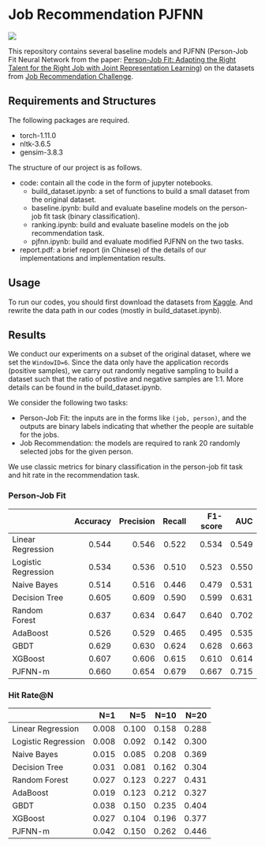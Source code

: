 # Job Recommendation PJFNN


<div align="left">
  <img src="https://visitor-badge.laobi.icu/badge?page_id=Doslim.Job-Recommendation-PJFNN&"  />
</div>

 This repository contains several baseline models and PJFNN (Person-Job Fit Neural Network from the paper: [Person-Job Fit: Adapting the Right Talent for the Right Job with Joint Representation Learning](https://dl.acm.org/doi/abs/10.1145/3234465)) on the datasets from [Job Recommendation Challenge](https://www.kaggle.com/c/job-recommendation).


## Requirements and Structures
The following packages are required.
- torch-1.11.0
- nltk-3.6.5
- gensim-3.8.3

The structure of our project is as follows.
- code: contain all the code in the form of jupyter notebooks.
    -  build\_dataset.ipynb: a set of functions to build a small dataset from the original dataset.
    -  baseline.ipynb: build and evaluate baseline models on the person-job fit task (binary classification).
    -  ranking.ipynb: build and evaluate baseline models on the job recommendation task.
    -  pjfnn.ipynb: build and evaluate modified PJFNN on the two tasks.
- report.pdf: a brief report (in Chinese) of the details of our implementations and implementation results.

## Usage
To run our codes, you should first download the datasets from [Kaggle](https://www.kaggle.com/c/job-recommendation). And rewrite the data path in our codes (mostly in build\_dataset.ipynb).

## Results

We conduct our experiments on a subset of the original dataset, where we set the ```WindowID=6```. Since the data only have the application records (positive samples), we carry out randomly negative sampling to build a dataset such that the ratio of postive and negative samples are 1:1. More details can be found in the build\_dataset.ipynb.

We consider the following two tasks:
- Person-Job Fit: the inputs are in the forms like ```(job, person)```, and the outputs are binary labels indicating that whether the people are suitable for the jobs.
- Job Recommendation: the models are required to rank 20 randomly selected jobs for the given person.

We use classic metrics for binary classification in the person-job fit task and hit rate in the recommendation task.

### Person-Job Fit
|      | Accuracy | Precision | Recall | F1-score | AUC |
| :---- | ----: | ----: | ----: | ----: | ----: |
| Linear Regression | 0.544 |	0.546 | 0.522 | 0.534 | 0.549 |
| Logistic Regression | 0.534 |	0.536 |	0.510 | 0.523 | 0.550 |
| Naive Bayes | 0.514 | 0.516 | 0.446 | 0.479 | 0.531 |
| Decision Tree | 0.605 | 0.609 | 0.590 | 0.599 | 0.631 | 
| Random Forest | 0.637 | 0.634	| 0.647	| 0.640	| 0.702 |
| AdaBoost | 0.526 | 0.529 | 0.465 | 0.495 | 0.535 |
| GBDT | 0.629 | 0.630 | 0.624 | 0.628 | 0.663 |
| XGBoost | 0.607 | 0.606 | 0.615 | 0.610 | 0.614 |
| PJFNN-m | 0.660 | 0.654 | 0.679 | 0.667 | 0.715 |

### Hit Rate@N
|      | N=1 | N=5 | N=10| N=20 | 
| :---- | ----: | ----: | ----: | ----: | 
| Linear Regression | 0.008	| 0.100	| 0.158	| 0.288 |
| Logistic Regression | 0.008 | 0.092 | 0.142 | 0.300 |
| Naive Bayes | 0.015 | 0.085 | 0.208 | 0.369 |
| Decision Tree | 0.031 | 0.081 | 0.162	| 0.304 |
| Random Forest | 0.027	| 0.123	| 0.227	| 0.431 |
| AdaBoost | 0.019 | 0.123 | 0.212 | 0.327 |
| GBDT | 0.038 | 0.150 | 0.235 | 0.404 |
| XGBoost | 0.027 | 0.104 | 0.196 | 0.377 |
| PJFNN-m | 0.042 | 0.150 | 0.262 | 0.446 |
